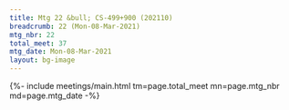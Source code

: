 ```yaml
---
title: Mtg 22 &bull; CS-499+900 (202110)
breadcrumb: 22 (Mon-08-Mar-2021)
mtg_nbr: 22
total_meet: 37
mtg_date: Mon-08-Mar-2021
layout: bg-image
---
```


{%- include meetings/main.html
    tm=page.total_meet
    mn=page.mtg_nbr
    md=page.mtg_date
-%}
